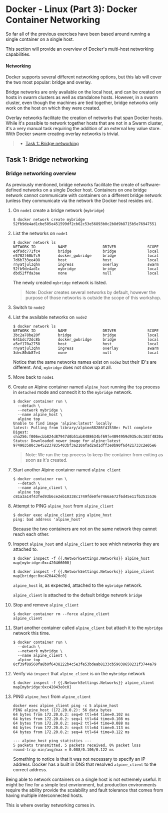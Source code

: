 # Docker - Linux (Part 3): Docker Container Networking

So far all of the previous exercises have been based around running a single container on a single host.

This section will provide an overview of Docker's multi-host networking capabilities.

#### Networking

Docker supports several different networking options, but this lab will cover the two most popular: bridge and overlay.

Bridge networks are only available on the local host, and can be created on hosts in swarm clusters as well as standalone hosts. However, in a swarm cluster, even though the machines are tied together, bridge networks only work on the host on which they were created.

Overlay networks facilitate the creation of networks that span Docker hosts. While it's possible to network together hosts that are not in a Swarm cluster, it's a very manual task requiring the addition of an external key value store. With Docker swarm creating overlay networks is trivial.

> * [Task 1: Bridge networking](#Task_1)

## <a name="task1"></a>Task 1: Bridge networking


### Bridge networking overview

As previously mentioned, bridge networks facilitate the create of software-defined networks on a single Docker host. Containers on one bridge network cannot communicate with containers on a different bridge network (unless they communicate via the network the Docker host resides on).

1. On `node1` create a bridge network (`mybridge`)

    ```
    $ docker network create mybridge
    52fb9de4ad1cbe505e451599df2cb62c53e56893b0c2b8d9b8715b5e76947551
    ```

2. List the networks on `node1`

    ```
    $ docker network ls
    NETWORK ID          NAME                DRIVER              SCOPE
    edf9dc771fc4        bridge              bridge              local
    e5702f60b7c9        docker_gwbridge     bridge              local
    7d6b733ee498        host                host                local
    rnyatjul3qhn        ingress             overlay             swarm
    52fb9de4ad1c        mybridge            bridge              local
    dbd52ffda3ae        none                null                local
    ```

    The newly created `mybridge` network is listed.

    > Note: Docker creates several networks by default, however the purpose of those networks is outside the scope of this workshop.

3. Switch to `node2`

4. List the available networks on `node2`

    ```
    $ docker network ls
    NETWORK ID          NAME                DRIVER              SCOPE
    3bc2a78be20f        bridge              bridge              local
    641bdc72dc8b        docker_gwbridge     bridge              local
    a5ef170a2758        host                host                local
    rnyatjul3qhn        ingress             overlay             swarm
    3dec80db87e4        none                null                local
    ```

    Notice that the same networks names exist on `node2` but their ID's are different. And, `mybridge` does not show up at all.

5. Move back to `node1`

6. Create an Alpine container named `alpine_host` running the `top` process in `detached` mode and connecit it to the `mybridge` network.

    ```
    $ docker container run \
      --detach \
      --network mybridge \
      --name alpine_host \
      alpine top
    Unable to find image 'alpine:latest' locally
    latest: Pulling from library/alpine88286f41530e: Pull complete
    Digest: sha256:f006ecbb824d87947d0b51ab8488634bf69fe4094959d935c0c103f4820a417d
    Status: Downloaded newer image for alpine:latest
    974903580c3e452237835403bf3a210afad2ad1dff3e0b90f6d421733c2e05e6
    ```
    > Note: We run the `top` process to keep the container from exiting as soon as it's created.

7. Start another Alpine container named `alpine client`

    ```
    $ docker container run \
      --detach \
      --name alpine_client \
      alpine top
    c81a3a14f43fed93b6ce2eb10338c1749fde0fe7466a672f6d45e11fb3515536
    ```

8. Attempt to PING `alpine_host` from `alpine_client`

    ```
    $ docker exec alpine_client ping alpine_host
    ping: bad address 'alpine_host'
    ```

    Because the two containers are not on the same network they cannot reach each other.

9. Inspect `alpine_host` and `alpine_client` to see which networks they are attached to.

    ```
    $ docker inspect -f {{.NetworkSettings.Networks}} alpine_host
    map[mybridge:0xc420466000]

    $ docker inspect -f {{.NetworkSettings.Networks}} alpine_client
    map[bridge:0xc4204420c0]
    ```

    `alpine_host` is, as expected, attached to the `mybridge` network.

    `alpine_client` is attached to the default bridge network `bridge`

10. Stop and remove `alpine_client`

    ```
    $ docker container rm --force alpine_client
    alpine_client
    ```

11. Start another container called `alpine_client` but attach it to the `mybridge` network this time.

    ```
    $ docker container run \
      --detach \
      --network mybridge \
      --name alpine_client \
      alpine top
    8cf39f89560fa8b0f6438222b4c5e3fe53bdeab8133cb59038650231f3744a79
    ```

12. Verify via `inspect` that `alpine_client` is on the `mybridge` network

    ```
    $ docker inspect -f {{.NetworkSettings.Networks}} alpine_client
    map[mybridge:0xc42043e0c0]
    ```

13. PING `alpine_host` from `alpine_client`

    ```
    docker exec alpine_client ping -c 5 alpine_host
    PING alpine_host (172.20.0.2): 56 data bytes
    64 bytes from 172.20.0.2: seq=0 ttl=64 time=0.102 ms
    64 bytes from 172.20.0.2: seq=1 ttl=64 time=0.108 ms
    64 bytes from 172.20.0.2: seq=2 ttl=64 time=0.088 ms
    64 bytes from 172.20.0.2: seq=3 ttl=64 time=0.113 ms
    64 bytes from 172.20.0.2: seq=4 ttl=64 time=0.122 ms

    --- alpine_host ping statistics ---
    5 packets transmitted, 5 packets received, 0% packet loss
    round-trip min/avg/max = 0.088/0.106/0.122 ms
    ```

    Something to notice is that it was not necessary to specify an IP address.  Docker has a built in DNS that resolved `alpine_client` to the correct address.

Being able to network containers on a single host is not extremely useful. It might be fine for a simple test envrionment, but production environments require the ability provide the scalability and fault tolerance that comes from having multiple interconnected hosts.

This is where overlay networking comes in.
